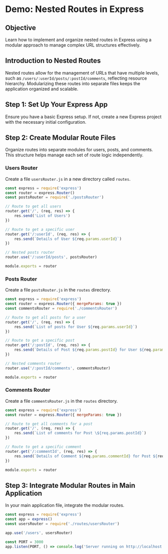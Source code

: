 # Demo: Nested Routes in Express

## Objective
Learn how to implement and organize nested routes in Express using a modular approach to manage complex URL structures effectively.

## Introduction to Nested Routes
Nested routes allow for the management of URLs that have multiple levels, such as `/users/:userId/posts/:postId/comments`, reflecting resource hierarchy. Modularizing these routes into separate files keeps the application organized and scalable.

## Step 1: Set Up Your Express App
Ensure you have a basic Express setup. If not, create a new Express project with the necessary initial configuration.

## Step 2: Create Modular Route Files
Organize routes into separate modules for users, posts, and comments. This structure helps manage each set of route logic independently.

### Users Router
Create a file `usersRouter.js` in a new directory called `routes`.

```javascript
const express = require('express')
const router = express.Router()
const postsRouter = require('./postsRouter')

// Route to get all users
router.get('/', (req, res) => {
    res.send('List of Users')
})

// Route to get a specific user
router.get('/:userId', (req, res) => {
    res.send(`Details of User ${req.params.userId}`)
})

// Nested posts router
router.use('/:userId/posts', postsRouter)

module.exports = router
```

### Posts Router
Create a file `postsRouter.js` in the `routes` directory.

```javascript
const express = require('express')
const router = express.Router({ mergeParams: true })
const commentsRouter = require('./commentsRouter')

// Route to get all posts for a user
router.get('/', (req, res) => {
    res.send(`List of posts for User ${req.params.userId}`)
})

// Route to get a specific post
router.get('/:postId', (req, res) => {
    res.send(`Details of Post ${req.params.postId} for User ${req.params.userId}`)
})

// Nested comments router
router.use('/:postId/comments', commentsRouter)

module.exports = router
```

### Comments Router
Create a file `commentsRouter.js` in the `routes` directory.

```javascript
const express = require('express')
const router = express.Router({ mergeParams: true })

// Route to get all comments for a post
router.get('/', (req, res) => {
    res.send(`List of comments for Post \${req.params.postId}`)
})

// Route to get a specific comment
router.get('/:commentId', (req, res) => {
    res.send(`Details of Comment ${req.params.commentId} for Post ${req.params.postId}`)
})

module.exports = router
```

## Step 3: Integrate Modular Routes in Main Application
In your main application file, integrate the modular routes.

```javascript
const express = require('express')
const app = express()
const usersRouter = require('./routes/usersRouter')

app.use('/users', usersRouter)

const PORT = 3000
app.listen(PORT, () => console.log('Server running on http://localhost:${PORT}'))
```
